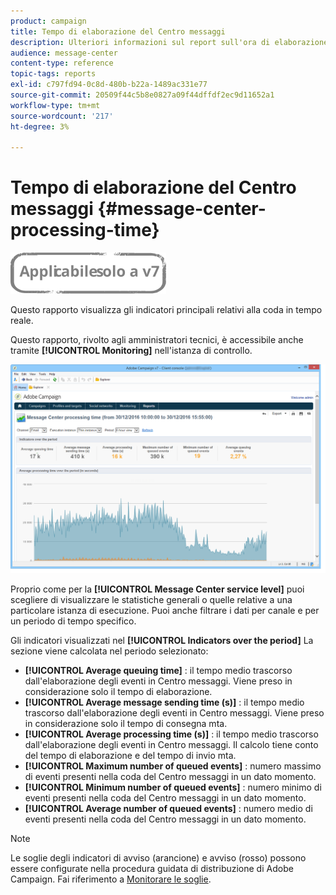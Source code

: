 ```yaml
---
product: campaign
title: Tempo di elaborazione del Centro messaggi
description: Ulteriori informazioni sul report sull'ora di elaborazione del Centro messaggi.
audience: message-center
content-type: reference
topic-tags: reports
exl-id: c797fd94-0c8d-480b-b22a-1489ac331e77
source-git-commit: 20509f44c5b8e0827a09f44dffdf2ec9d11652a1
workflow-type: tm+mt
source-wordcount: '217'
ht-degree: 3%

---
```


# Tempo di elaborazione del Centro messaggi {#message-center-processing-time}

![](../../assets/v7-only.svg)

Questo rapporto visualizza gli indicatori principali relativi alla coda in tempo reale.

Questo rapporto, rivolto agli amministratori tecnici, è accessibile anche tramite **[!UICONTROL Monitoring]** nell&#39;istanza di controllo.

![](assets/mc_reports_2.png)

Proprio come per la **[!UICONTROL Message Center service level]** puoi scegliere di visualizzare le statistiche generali o quelle relative a una particolare istanza di esecuzione. Puoi anche filtrare i dati per canale e per un periodo di tempo specifico.

Gli indicatori visualizzati nel **[!UICONTROL Indicators over the period]** La sezione viene calcolata nel periodo selezionato:

* **[!UICONTROL Average queuing time]** : il tempo medio trascorso dall&#39;elaborazione degli eventi in Centro messaggi. Viene preso in considerazione solo il tempo di elaborazione.
* **[!UICONTROL Average message sending time (s)]** : il tempo medio trascorso dall&#39;elaborazione degli eventi in Centro messaggi. Viene preso in considerazione solo il tempo di consegna mta.
* **[!UICONTROL Average processing time (s)]** : il tempo medio trascorso dall&#39;elaborazione degli eventi in Centro messaggi. Il calcolo tiene conto del tempo di elaborazione e del tempo di invio mta.
* **[!UICONTROL Maximum number of queued events]** : numero massimo di eventi presenti nella coda del Centro messaggi in un dato momento.
* **[!UICONTROL Minimum number of queued events]** : numero minimo di eventi presenti nella coda del Centro messaggi in un dato momento.
* **[!UICONTROL Average number of queued events]** : numero medio di eventi presenti nella coda del Centro messaggi in un dato momento.

>[!NOTE]
>
>Le soglie degli indicatori di avviso (arancione) e avviso (rosso) possono essere configurate nella procedura guidata di distribuzione di Adobe Campaign. Fai riferimento a [Monitorare le soglie](../../message-center/using/additional-configurations.md#monitoring-thresholds).
